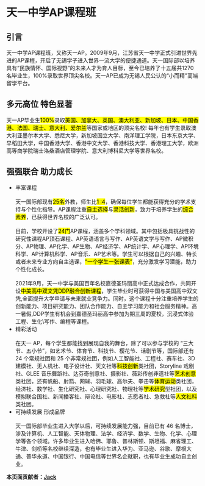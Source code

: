 # 天一中学AP课程班

## 引言
天一中学AP课程班，又称天一AP。2009年9月，江苏省天一中学正式引进世界先进的AP课程，开启了无锡学子进入世界一流大学的便捷通道。天一国际部以培养具有“民族情怀、国际视野”的未来人才为育人目标，至今已培养了十五届共1270名毕业生，100%录取世界顶尖名校。天一AP已成为无锡人民公认的“小而精"高端留学平台。

## 多元高位 特色显著
天一AP毕业生<mark>100%</mark>录取<mark>美国、加拿大、英国、澳大利亚、新加坡、日本、中国香港、法国、瑞士、意大利、爱尔兰</mark>等国家或地区的顶尖名校!
每年也有学生录取澳大利亚墨尔本大学、悉尼大学，新加坡国立大学、南洋理工学院，日本东京大学、早稻田大学，中国香港大学、香港中文大学、香港科技大学、香港理工大学，欧洲高等商学院瑞士洛桑酒店管理学院、意大利博科尼大学等世界名校。

## 强强联合 助力成长
* 丰富课程<br> <br>天一国际部现有<mark>25名</mark>外教，师生比<mark>1 :4</mark>，确保每位学生都能获得充分的学术支持与个性化指导。AP课程注重<mark>自主选择</mark>与<mark>灵活创新</mark>，致力于培养学生的<mark>综合素养</mark>，已获得世界名校的广泛认可。<br> <br>目前，学校开设了<mark>24门</mark>AP课程，涵盖多个学科领域。其中包括极具挑战性的研究性课程AP顶石课程、AP英语语言与写作、AP英语文学与写作、AP微积分、AP物理、AP化学、AP生物、AP经济学、AP统计学、AP心理学、AP环境科学、AP计算机科学、AP音乐、AP艺术等。学生可以根据自己的兴趣、特长或者未来专业方向自主选课，<mark>“一个学生一张课表”</mark>，充分激发学习潜能，助力个性化成长。<br> <br>2021年9月，天一中学与美国百年名校嘉德圣玛丽高中正式达成合作，共同开设<mark>中美高中双文凭DDP融合创新课程</mark>，学生毕业时可获得中国与美国高中双文凭,全面提升大学申请与未来就业竞争力。同时，这个课程十分注重培养学生的创新能力、项目研究能力、团队合作能力、自主学习能力和社会服务精神。高一暑假,DDP学生有机会到嘉德圣玛丽高中参加为期三周的夏校，沉浸式体验工程、生化\写作、编程等课程。
* 精彩活动<br> <br>在天一 AP，每个学生都能找到展现自我的舞台，除了可以参与学校的 “三大节、五小节”，如艺术节、体育节、科技节、樱花节、话剧节等，国际部还有 24 个常规社团和 25 个非常规社团，例如人工智能社、工程社、赛车社、3D 建模社、无人机社、电子设计社、天文社等<mark>科技创新</mark>类社团，Storyline 戏剧社、GLEE 音乐舞蹈社、达芬奇创意社、摄影社、薇彩传创非遗社等<mark>艺术创意</mark>类社团，还有帆船、射箭、网球、羽毛球、高尔夫、拳击等<mark>体育运动</mark>类社团，经济社、数学社、生化研究社、心理研究社、物理社等<mark>学术研究</mark>型社团，以及模拟联合国社、新闻播客社、辩论社、电影社、志愿者社、急救社等<mark>人文社科</mark>类社团。
* 可持续发展 形成品牌<br> <br>天一国际部毕业生进入大学以后，可持续发展能力强，目前已有 46 名博士，涉及计算机、人工智能、天体物理、法学、经济学、数学、生物、化学、心理学等各个领域。许多毕业生进入哈佛、耶鲁、普林斯顿、斯坦福、麻省理工、牛津、剑桥等名校继续深造，也有毕业生进入华为、亚马逊、谷歌、摩根大通、普华永道、中国银行、中国电信等世界名企就职，也有毕业生成功自主创业。



**本页面贡献者：[Jack](https://github.com/Endless-Homework)**